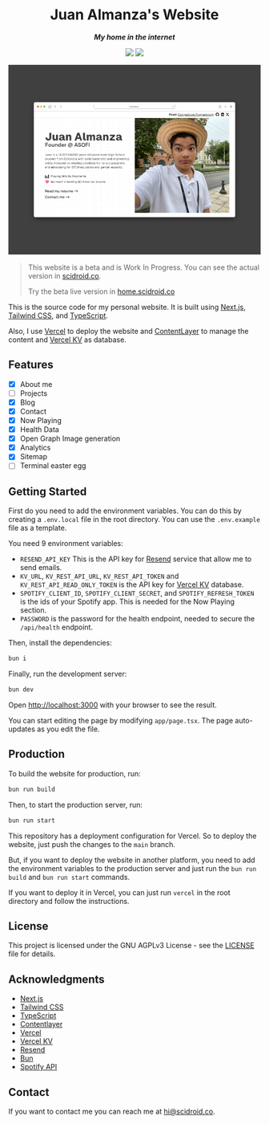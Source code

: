 <div align="center">

# Juan Almanza's Website

**_My home in the internet_**

</div>

<div align="center">

![](https://img.shields.io/badge/Contributions-Welcome-brightgreen.svg)
![](https://img.shields.io/badge/Maintained%3F-Yes-brightgreen.svg)

</div>

<div align="center">

![Website Preview](https://raw.githubusercontent.com/scidroid/home/main/public/screenshot.png)

</div>

> This website is a beta and is Work In Progress. You can see the actual version in [scidroid.co](https://scidroid.co/).
>
> Try the beta live version in [home.scidroid.co](https://home.scidroid.co/)

This is the source code for my personal website. It is built using [Next.js](https://nextjs.org/), [Tailwind CSS](https://tailwindcss.com/), and [TypeScript](https://www.typescriptlang.org/).

Also, I use [Vercel](https://vercel.com/) to deploy the website and [ContentLayer](https://contentlayer.dev/) to manage the content and [Vercel KV](https://vercel.com/docs/storage/vercel-kv) as database.

## Features

- [x] About me
- [ ] Projects
- [x] Blog
- [x] Contact
- [x] Now Playing
- [x] Health Data
- [x] Open Graph Image generation
- [x] Analytics
- [x] Sitemap
- [ ] Terminal easter egg

## Getting Started

First do you need to add the environment variables. You can do this by creating a `.env.local` file in the root directory. You can use the `.env.example` file as a template.

You need 9 environment variables:

- `RESEND_API_KEY` This is the API key for [Resend](https://resend.com) service that allow me to send emails.
- `KV_URL`, `KV_REST_API_URL`, `KV_REST_API_TOKEN` and `KV_REST_API_READ_ONLY_TOKEN` is the API key for [Vercel KV](https://vercel.com/docs/storage/vercel-kv) database.
- `SPOTIFY_CLIENT_ID`, `SPOTIFY_CLIENT_SECRET`, and `SPOTIFY_REFRESH_TOKEN` is the ids of your Spotify app. This is needed for the Now Playing section.
- `PASSWORD` is the password for the health endpoint, needed to secure the `/api/health` endpoint.

Then, install the dependencies:

```bash
bun i
```

Finally, run the development server:

```bash
bun dev
```

Open [http://localhost:3000](http://localhost:3000) with your browser to see the result.

You can start editing the page by modifying `app/page.tsx`. The page auto-updates as you edit the file.

## Production

To build the website for production, run:

```bash
bun run build
```

Then, to start the production server, run:

```bash
bun run start
```

This repository has a deployment configuration for Vercel. So to deploy the website, just push the changes to the `main` branch.

But, if you want to deploy the website in another platform, you need to add the environment variables to the production server and just run the `bun run build` and `bun run start` commands.

If you want to deploy it in Vercel, you can just run `vercel` in the root directory and follow the instructions.

## License

This project is licensed under the GNU AGPLv3 License - see the [LICENSE](LICENSE) file for details.

## Acknowledgments

- [Next.js](https://nextjs.org/)
- [Tailwind CSS](https://tailwindcss.com/)
- [TypeScript](https://www.typescriptlang.org/)
- [Contentlayer](https://contentlayer.dev/)
- [Vercel](https://vercel.com/)
- [Vercel KV](https://www.sanity.io/docs/storage/kv)
- [Resend](https://resend.com/)
- [Bun](https://bun.sh/)
- [Spotify API](https://developer.spotify.com/)

## Contact

If you want to contact me you can reach me at [hi@scidroid.co](mailto:hi@scidroid.co).
